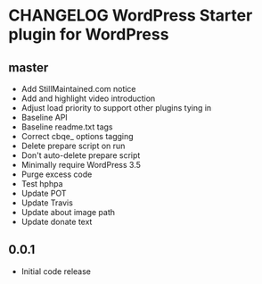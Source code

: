 # CHANGELOG WordPress Starter plugin for WordPress

## master
* Add StillMaintained.com notice
* Add and highlight video introduction
* Adjust load priority to support other plugins tying in
* Baseline API
* Baseline readme.txt tags
* Correct cbqe_ options tagging
* Delete prepare script on run
* Don't auto-delete prepare script
* Minimally require WordPress 3.5
* Purge excess code
* Test hphpa
* Update POT
* Update Travis
* Update about image path
* Update donate text

## 0.0.1
* Initial code release 
